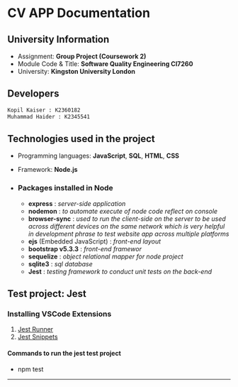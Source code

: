 # CV APP Documentation

## University Information

- Assignment: **Group Project (Coursework 2)**
- Module Code & Title: **Software Quality Engineering CI7260**
- University: **Kingston University London**

## Developers

```txt
Kopil Kaiser : K2360182
Muhammad Haider : K2345541
```

## Technologies used in the project

- Programming languages: **JavaScript**, **SQL**, **HTML**, **CSS**
- Framework: **Node.js**

- ### Packages installed in Node

  - **express** : _server-side application_
  - **nodemon** : _to automate execute of node code reflect on console_
  - **browser-sync** : _used to run the client-side on the server to be used across different devices on the same network which is very helpful in development phrase to test website app across multiple platforms_
  - **ejs** (Embedded JavaScript) : _front-end layout_
  - **bootstrap v5.3.3** : _front-end framewor_
  - **sequelize** : _object relational mapper for node project_
  - **sqlite3** : _sql database_
  - **Jest** : _testing framework to conduct unit tests on the back-end_

## Test project: Jest

### Installing VSCode Extensions

1. [Jest Runner](https://marketplace.visualstudio.com/items?itemName=firsttris.vscode-jest-runner)
1. [Jest Snippets](https://marketplace.visualstudio.com/items?itemName=andys8.jest-snippets)

#### Commands to run the jest test project

- npm test

---
